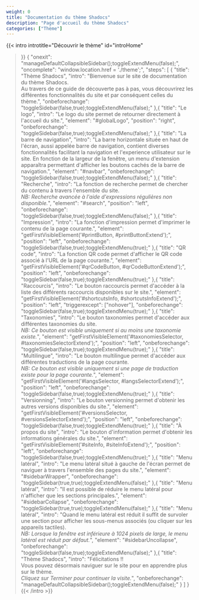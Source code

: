 ```yaml
---
weight: 0
title: "Documentation du thème Shadocs"
description: "Page d'accueil du thème Shadocs"
categories: ["Thème"]
---
```


{{< intro
  introtitle="Découvrir le thème"
  id="introHome"
>}}
{
  "onexit": "manageDefaultCollapsibleSidebar();toggleExtendMenu(false);",
  "oncomplete": "window.location.href = './theme';",
  "steps": [
    {
      "title": "Thème Shadocs",
      "intro": "Bienvenue sur le site de documentation du thème Shadocs.<br>Au travers de ce guide de découverte pas à pas, vous découvrirez les différentes fonctionnalités du site et par conséquent celles du thème.",
      "onbeforechange": "toggleSidebar(false,true);toggleExtendMenu(false);"
    },{
      "title": "Le logo",
      "intro": "Le logo du site permet de retourner directement à l'accueil du site.",
      "element": "#globalLogo",
      "position": "right",
      "onbeforechange": "toggleSidebar(false,true);toggleExtendMenu(false);"
    },{
      "title": "La barre de navigation",
      "intro": "La barre horizontale située en haut de l'écran, aussi appelée barre de navigation, contient diverses fonctionnalités facilitant la navigation et l'experience utilisateur sur le site. En fonction de la largeur de la fenêtre, un menu d'extension apparaîtra permettant d'afficher les boutons cachés de la barre de navigation.",
      "element": "#navbar",
      "onbeforechange": "toggleSidebar(false,true);toggleExtendMenu(false);"
    },{
      "title": "Recherche",
      "intro": "La fonction de recherche permet de chercher du contenu à travers l'ensemble du site.<br><i>NB: Recherche avancée à l'aide d'expressions régulières non disponible.</i>",
      "element": "#search",
      "position": "left",
      "onbeforechange": "toggleSidebar(false,true);toggleExtendMenu(false);"
    },{
      "title": "Impression",
      "intro": "La fonction d'impression permet d'imprimer le contenu de la page courante.",
      "element": "getFirstVisibleElement('#printButton, #printButtonExtend');",
      "position": "left",
      "onbeforechange": "toggleSidebar(false,true);toggleExtendMenu(true);"
    },{
      "title": "QR code",
      "intro": "La fonction QR code permet d'afficher le QR code associé à l'URL de la page courante.",
      "element": "getFirstVisibleElement('#qrCodeButton, #qrCodeButtonExtend');",
      "position": "left",
      "onbeforechange": "toggleSidebar(false,true);toggleExtendMenu(true);"
    },{
      "title": "Raccourcis",
      "intro": "Le bouton raccourcis permet d'accéder à la liste des différents raccourcis disponibles sur le site.",
      "element": "getFirstVisibleElement('#shortcutsInfo, #shortcutsInfoExtend');",
      "position": "left",
      "triggerexcept": ["nohover"],
      "onbeforechange": "toggleSidebar(false,true);toggleExtendMenu(true);"
    },{
      "title": "Taxonomies",
      "intro": "Le bouton taxonomies permet d'accéder aux différentes taxonomies du site.<br><i>NB: Ce bouton est visible uniquement si au moins une taxonomie existe.</i>",
      "element": "getFirstVisibleElement('#taxonomiesSelector, #taxonomiesSelectorExtend');",
      "position": "left",
      "onbeforechange": "toggleSidebar(false,true);toggleExtendMenu(true);"
    },{
      "title": "Multilingue",
      "intro": "Le bouton multilingue permet d'accéder aux différentes traductions de la page courante.<br><i>NB: Ce bouton est visible uniquement si une page de traduction existe pour la page courante.</i>",
      "element": "getFirstVisibleElement('#langsSelector, #langsSelectorExtend');",
      "position": "left",
      "onbeforechange": "toggleSidebar(false,true);toggleExtendMenu(true);"
    },{
      "title": "Versionning",
      "intro": "Le bouton versionning permet d'obtenir les autres versions disponibles du site.",
      "element": "getFirstVisibleElement('#versionsSelector, #versionsSelectorExtend');",
      "position": "left",
      "onbeforechange": "toggleSidebar(false,true);toggleExtendMenu(true);"
    },{
      "title": "À propos du site",
      "intro": "Le bouton d'information permet d'obtenir les informations générales du site.",
      "element": "getFirstVisibleElement('#siteInfo, #siteInfoExtend');",
      "position": "left",
      "onbeforechange": "toggleSidebar(false,true);toggleExtendMenu(true);"
    },{
      "title": "Menu latéral",
      "intro": "Le menu latéral situé à gauche de l'écran permet de naviguer à travers l'ensemble des pages du site.",
      "element": "#sidebarWrapper",
      "onbeforechange": "toggleSidebar(true,true);toggleExtendMenu(false);"
    },{
      "title": "Menu latéral",
      "intro": "Il est possible de réduire le menu latéral pour n'afficher que les sections principales.",
      "element": "#sidebarCollapse",
      "onbeforechange": "toggleSidebar(true,true);toggleExtendMenu(false);"
    },{
      "title": "Menu latéral",
      "intro": "Quand le menu latéral est réduit il suffit de survoler une section pour afficher les sous-menus associés (ou cliquer sur les appareils tactiles).<br><i>NB: Lorsque la fenêtre est inférieure à 1024 pixels de large, le menu latéral est réduit par défaut.</i>",
      "element": "#sidebarUncollapse",
      "onbeforechange": "toggleSidebar(false,true);toggleExtendMenu(false);"
    },{
      "title": "Thème Shadocs",
      "intro": "Félicitations !!<br>Vous pouvez désormais naviguer sur le site pour en apprendre plus sur le thème.<br><i>Cliquez sur Terminer pour continuer la visite.</i>",
      "onbeforechange": "manageDefaultCollapsibleSidebar();toggleExtendMenu(false);"
    }
  ]
}
{{< /intro >}}
